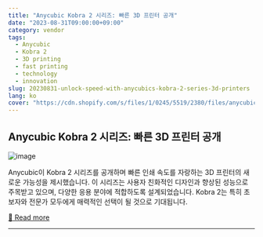 ```yaml
---
title: "Anycubic Kobra 2 시리즈: 빠른 3D 프린터 공개"
date: "2023-08-31T09:00:00+09:00"
category: vendor
tags:
  - Anycubic
  - Kobra 2
  - 3D printing
  - fast printing
  - technology
  - innovation
slug: 20230831-unlock-speed-with-anycubics-kobra-2-series-3d-printers
lang: ko
cover: "https://cdn.shopify.com/s/files/1/0245/5519/2380/files/anycubic_new_arrivals.png?v=1693471856"
---
```


## Anycubic Kobra 2 시리즈: 빠른 3D 프린터 공개
![image](https://cdn.shopify.com/s/files/1/0245/5519/2380/files/anycubic_new_arrivals.png?v=1693471856)

Anycubic이 Kobra 2 시리즈를 공개하며 빠른 인쇄 속도를 자랑하는 3D 프린터의 새로운 가능성을 제시했습니다. 이 시리즈는 사용자 친화적인 디자인과 향상된 성능으로 주목받고 있으며, 다양한 응용 분야에 적합하도록 설계되었습니다. Kobra 2는 특히 초보자와 전문가 모두에게 매력적인 선택이 될 것으로 기대됩니다.

[🔗 Read more](https://store.anycubic.com/blogs/news/anycubic-kobra-2-series-new-release)

---